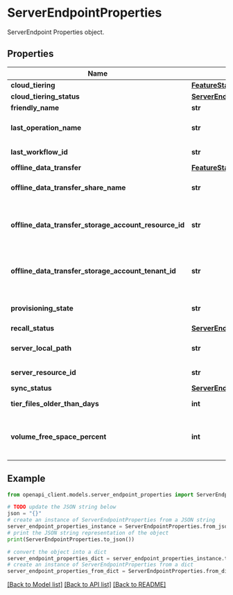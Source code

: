 # ServerEndpointProperties

ServerEndpoint Properties object.

## Properties

Name | Type | Description | Notes
------------ | ------------- | ------------- | -------------
**cloud_tiering** | [**FeatureStatus**](FeatureStatus.md) |  | [optional] 
**cloud_tiering_status** | [**ServerEndpointCloudTieringStatus**](ServerEndpointCloudTieringStatus.md) |  | [optional] 
**friendly_name** | **str** | Friendly Name | [optional] 
**last_operation_name** | **str** | Resource Last Operation Name | [optional] [readonly] 
**last_workflow_id** | **str** | ServerEndpoint lastWorkflowId | [optional] [readonly] 
**offline_data_transfer** | [**FeatureStatus**](FeatureStatus.md) |  | [optional] 
**offline_data_transfer_share_name** | **str** | Offline data transfer share name | [optional] 
**offline_data_transfer_storage_account_resource_id** | **str** | Offline data transfer storage account resource ID | [optional] [readonly] 
**offline_data_transfer_storage_account_tenant_id** | **str** | Offline data transfer storage account tenant ID | [optional] [readonly] 
**provisioning_state** | **str** | ServerEndpoint Provisioning State | [optional] [readonly] 
**recall_status** | [**ServerEndpointRecallStatus**](ServerEndpointRecallStatus.md) |  | [optional] 
**server_local_path** | **str** | Server folder used for data synchronization | [optional] 
**server_resource_id** | **str** | Arm resource identifier. | [optional] 
**sync_status** | [**ServerEndpointSyncStatus**](ServerEndpointSyncStatus.md) |  | [optional] 
**tier_files_older_than_days** | **int** | Tier files older than days. | [optional] 
**volume_free_space_percent** | **int** | Level of free space to be maintained by Cloud Tiering if it is enabled. | [optional] 

## Example

```python
from openapi_client.models.server_endpoint_properties import ServerEndpointProperties

# TODO update the JSON string below
json = "{}"
# create an instance of ServerEndpointProperties from a JSON string
server_endpoint_properties_instance = ServerEndpointProperties.from_json(json)
# print the JSON string representation of the object
print(ServerEndpointProperties.to_json())

# convert the object into a dict
server_endpoint_properties_dict = server_endpoint_properties_instance.to_dict()
# create an instance of ServerEndpointProperties from a dict
server_endpoint_properties_from_dict = ServerEndpointProperties.from_dict(server_endpoint_properties_dict)
```
[[Back to Model list]](../README.md#documentation-for-models) [[Back to API list]](../README.md#documentation-for-api-endpoints) [[Back to README]](../README.md)



